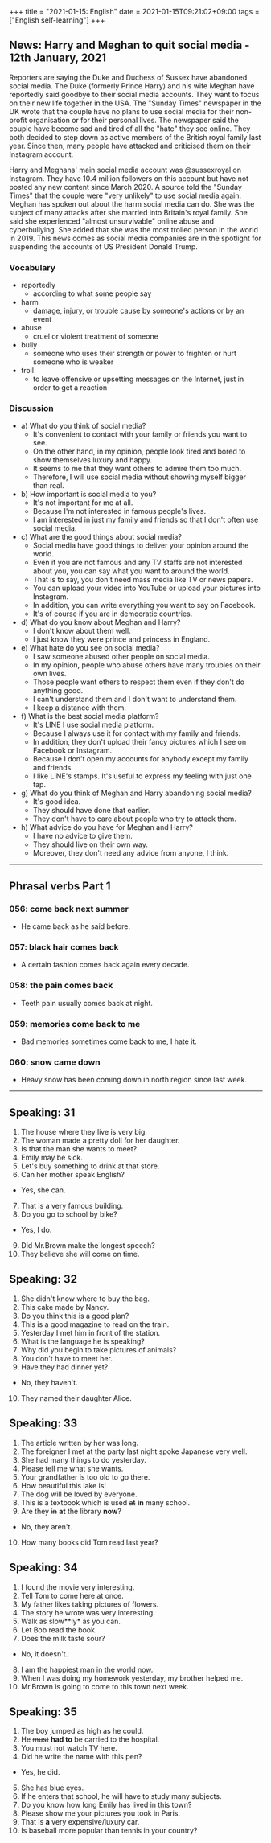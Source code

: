 +++
title =  "2021-01-15: English"
date = 2021-01-15T09:21:02+09:00
tags = ["English self-learning"]
+++

## News: Harry and Meghan to quit social media - 12th January, 2021

Reporters are saying the Duke and Duchess of Sussex have abandoned social media. The Duke (formerly Prince Harry) and his wife Meghan have reportedly said goodbye to their social media accounts. They want to focus on their new life together in the USA. The "Sunday Times" newspaper in the UK wrote that the couple have no plans to use social media for their non-profit organisation or for their personal lives. The newspaper said the couple have become sad and tired of all the "hate" they see online. They both decided to step down as active members of the British royal family last year. Since then, many people have attacked and criticised them on their Instagram account.

Harry and Meghans' main social media account was @sussexroyal on Instagram. They have 10.4 million followers on this account but have not posted any new content since March 2020. A source told the "Sunday Times" that the couple were "very unlikely" to use social media again. Meghan has spoken out about the harm social media can do.  She was the subject of many attacks after she married into Britain's royal family. She said she experienced "almost unsurvivable" online abuse and cyberbullying. She added that she was the most trolled person in the world in 2019. This news comes as social media companies are in the spotlight for suspending the accounts of US President Donald Trump.  

### Vocabulary

* reportedly
    - according to what some people say
* harm
    - damage, injury, or trouble cause by someone's actions or by an event
* abuse
    - cruel or violent treatment of someone
* bully
    - someone who uses their strength or power to frighten or hurt someone who is weaker
* troll
    - to leave offensive or upsetting messages on the Internet, just in order to get a reaction

### Discussion

* a) What do you think of social media?
    - It's convenient to contact with your family or friends you want to see.
    - On the other hand, in my opinion, people look tired and bored to show themselves luxury and happy.
    - It seems to me that they want others to admire them too much.
    - Therefore, I will use social media without showing myself bigger than real.
* b) How important is social media to you?
    - It's not important for me at all.
    - Because I'm not interested in famous people's lives.
    - I am interested in just my family and friends so that I don't often use social media.
* c) What are the good things about social media?
    - Social media have good things to deliver your opinion around the world.
    - Even if you are not famous and any TV staffs are not interested about you, you can say what you want to around the world.
    - That is to say, you don't need mass media like TV or news papers.
    - You can upload your video into YouTube or upload your pictures into Instagram.
    - In addition, you can write everything you want to say on Facebook.
    - It's of course if you are in democratic countries.
* d) What do you know about Meghan and Harry?
    - I don't know about them well.
    - I just know they were prince and princess in England.
* e) What hate do you see on social media?
    - I saw someone abused other people on social media.
    - In my opinion, people who abuse others have many troubles on their own lives.
    - Those people want others to respect them even if they don't do anything good.
    - I can't understand them and I don't want to understand them.
    - I keep a distance with them.
* f) What is the best social media platform?
    - It's LINE I use social media platform.
    - Because I always use it for contact with my family and friends.
    - In addition, they don't upload their fancy pictures which I see on Facebook or Instagram.
    - Because I don't open my accounts for anybody except my family and friends.
    - I like LINE's stamps. It's useful to express my feeling with just one tap.
* g) What do you think of Meghan and Harry abandoning social media?
    - It's good idea.
    - They should have done that earlier.
    - They don't have to care about people who try to attack them.
* h) What advice do you have for Meghan and Harry?
    - I have no advice to give them.
    - They should live on their own way.
    - Moreover, they don't need any advice from anyone, I think.
- - -

## Phrasal verbs Part 1

### 056: **come back** next summer

* He came back as he said before.

### 057: black hair **comes back**

* A certain fashion comes back again every decade.

### 058: the pain **comes back**

* Teeth pain usually comes back at night.

### 059: memories **come back** to me

* Bad memories sometimes come back to me, I hate it.

### 060: snow **came down**

* Heavy snow has been coming down in north region since last week.

- - -

## Speaking: 31

1. The house where they live is very big.
2. The woman made a pretty doll for her daughter.
3. Is that the man she wants to meet?
4. Emily may be sick.
5. Let's buy something to drink at that store.
6. Can her mother speak English?
  - Yes, she can.
7. That is a very famous building.
8. Do you go to school by bike?
  - Yes, I do.
9. Did Mr.Brown make the longest speech?
10. They believe she will come on time.

## Speaking: 32

1. She didn't know where to buy the bag.
2. This cake made by Nancy.
3. Do you think this is a good plan?
4. This is a good magazine to read on the train.
5. Yesterday I met him in front of the station.
6. What is the language he is speaking?
7. Why did you begin to take pictures of animals?
8. You don't have to meet her.
9. Have they had dinner yet?
  - No, they haven't.
10. They named their daughter Alice.

## Speaking: 33

1. The article written by her was long.
2. The foreigner I met at the party last night spoke Japanese very well.
3. She had many things to do yesterday.
4. Please tell me what she wants.
5. Your grandfather is too old to go there.
6. How beautiful this lake is!
7. The dog will be loved by everyone.
8. This is a textbook which is used ~~at~~ **in** many school.
9. Are they ~~in~~ **at** the library **now**?
  - No, they aren't.
10. How many books did Tom read last year?

## Speaking: 34

1. I found the movie very interesting.
2. Tell Tom to come here at once.
3. My father likes taking pictures of flowers.
4. The story he wrote was very interesting.
5. Walk as slow**ly* as you can.
6. Let Bob read the book.
7. Does the milk taste sour?
  - No, it doesn't.
8. I am the happiest man in the world now.
9. When I was doing my homework yesterday, my brother helped me.
10. Mr.Brown is going to come to this town next week.

## Speaking: 35

1. The boy jumped as high as he could.
2. He ~~must~~ **had to** be carried to the hospital.
3. You must not watch TV here.
4. Did he write the name with this pen?
  - Yes, he did.
5. She has blue eyes.
6. If he enters that school, he will have to study many subjects.
7. Do you know how long Emily has lived in this town?
8. Please show me your pictures you took in Paris.
9. That is **a** very expensive/luxury car.
10. Is baseball more popular than tennis in your country?
